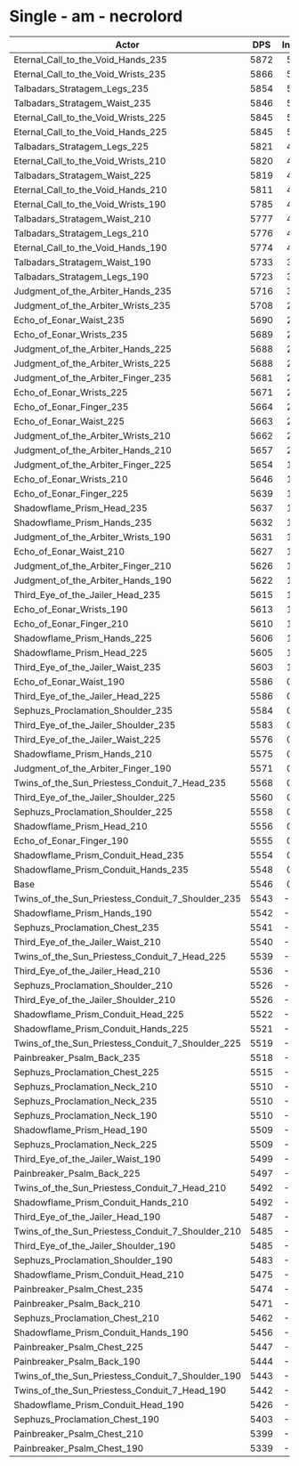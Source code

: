 # Single - am - necrolord
| Actor | DPS | Increase |
|---|:---:|:---:|
|Eternal_Call_to_the_Void_Hands_235|5872|5.87%|
|Eternal_Call_to_the_Void_Wrists_235|5866|5.77%|
|Talbadars_Stratagem_Legs_235|5854|5.55%|
|Talbadars_Stratagem_Waist_235|5846|5.40%|
|Eternal_Call_to_the_Void_Wrists_225|5845|5.39%|
|Eternal_Call_to_the_Void_Hands_225|5845|5.39%|
|Talbadars_Stratagem_Legs_225|5821|4.96%|
|Eternal_Call_to_the_Void_Wrists_210|5820|4.93%|
|Talbadars_Stratagem_Waist_225|5819|4.93%|
|Eternal_Call_to_the_Void_Hands_210|5811|4.78%|
|Eternal_Call_to_the_Void_Wrists_190|5785|4.32%|
|Talbadars_Stratagem_Waist_210|5777|4.16%|
|Talbadars_Stratagem_Legs_210|5776|4.16%|
|Eternal_Call_to_the_Void_Hands_190|5774|4.12%|
|Talbadars_Stratagem_Waist_190|5733|3.37%|
|Talbadars_Stratagem_Legs_190|5723|3.19%|
|Judgment_of_the_Arbiter_Hands_235|5716|3.07%|
|Judgment_of_the_Arbiter_Wrists_235|5708|2.93%|
|Echo_of_Eonar_Waist_235|5690|2.59%|
|Echo_of_Eonar_Wrists_235|5689|2.58%|
|Judgment_of_the_Arbiter_Hands_225|5688|2.56%|
|Judgment_of_the_Arbiter_Wrists_225|5688|2.56%|
|Judgment_of_the_Arbiter_Finger_235|5681|2.43%|
|Echo_of_Eonar_Wrists_225|5671|2.25%|
|Echo_of_Eonar_Finger_235|5664|2.14%|
|Echo_of_Eonar_Waist_225|5663|2.12%|
|Judgment_of_the_Arbiter_Wrists_210|5662|2.09%|
|Judgment_of_the_Arbiter_Hands_210|5657|2.00%|
|Judgment_of_the_Arbiter_Finger_225|5654|1.96%|
|Echo_of_Eonar_Wrists_210|5646|1.80%|
|Echo_of_Eonar_Finger_225|5639|1.68%|
|Shadowflame_Prism_Head_235|5637|1.64%|
|Shadowflame_Prism_Hands_235|5632|1.55%|
|Judgment_of_the_Arbiter_Wrists_190|5631|1.52%|
|Echo_of_Eonar_Waist_210|5627|1.47%|
|Judgment_of_the_Arbiter_Finger_210|5626|1.44%|
|Judgment_of_the_Arbiter_Hands_190|5622|1.37%|
|Third_Eye_of_the_Jailer_Head_235|5615|1.24%|
|Echo_of_Eonar_Wrists_190|5613|1.20%|
|Echo_of_Eonar_Finger_210|5610|1.16%|
|Shadowflame_Prism_Hands_225|5606|1.08%|
|Shadowflame_Prism_Head_225|5605|1.07%|
|Third_Eye_of_the_Jailer_Waist_235|5603|1.03%|
|Echo_of_Eonar_Waist_190|5586|0.72%|
|Third_Eye_of_the_Jailer_Head_225|5586|0.71%|
|Sephuzs_Proclamation_Shoulder_235|5584|0.68%|
|Third_Eye_of_the_Jailer_Shoulder_235|5583|0.67%|
|Third_Eye_of_the_Jailer_Waist_225|5576|0.54%|
|Shadowflame_Prism_Hands_210|5575|0.52%|
|Judgment_of_the_Arbiter_Finger_190|5571|0.46%|
|Twins_of_the_Sun_Priestess_Conduit_7_Head_235|5568|0.39%|
|Third_Eye_of_the_Jailer_Shoulder_225|5560|0.24%|
|Sephuzs_Proclamation_Shoulder_225|5558|0.21%|
|Shadowflame_Prism_Head_210|5556|0.18%|
|Echo_of_Eonar_Finger_190|5555|0.16%|
|Shadowflame_Prism_Conduit_Head_235|5554|0.14%|
|Shadowflame_Prism_Conduit_Hands_235|5548|0.04%|
|Base|5546|0.00%|
|Twins_of_the_Sun_Priestess_Conduit_7_Shoulder_235|5543|-0.05%|
|Shadowflame_Prism_Hands_190|5542|-0.07%|
|Sephuzs_Proclamation_Chest_235|5541|-0.08%|
|Third_Eye_of_the_Jailer_Waist_210|5540|-0.11%|
|Twins_of_the_Sun_Priestess_Conduit_7_Head_225|5539|-0.13%|
|Third_Eye_of_the_Jailer_Head_210|5536|-0.19%|
|Sephuzs_Proclamation_Shoulder_210|5526|-0.35%|
|Third_Eye_of_the_Jailer_Shoulder_210|5526|-0.36%|
|Shadowflame_Prism_Conduit_Head_225|5522|-0.43%|
|Shadowflame_Prism_Conduit_Hands_225|5521|-0.46%|
|Twins_of_the_Sun_Priestess_Conduit_7_Shoulder_225|5519|-0.49%|
|Painbreaker_Psalm_Back_235|5518|-0.50%|
|Sephuzs_Proclamation_Chest_225|5515|-0.57%|
|Sephuzs_Proclamation_Neck_210|5510|-0.64%|
|Sephuzs_Proclamation_Neck_235|5510|-0.65%|
|Sephuzs_Proclamation_Neck_190|5510|-0.66%|
|Shadowflame_Prism_Head_190|5509|-0.67%|
|Sephuzs_Proclamation_Neck_225|5509|-0.67%|
|Third_Eye_of_the_Jailer_Waist_190|5499|-0.84%|
|Painbreaker_Psalm_Back_225|5497|-0.88%|
|Twins_of_the_Sun_Priestess_Conduit_7_Head_210|5492|-0.97%|
|Shadowflame_Prism_Conduit_Hands_210|5492|-0.98%|
|Third_Eye_of_the_Jailer_Head_190|5487|-1.06%|
|Twins_of_the_Sun_Priestess_Conduit_7_Shoulder_210|5485|-1.10%|
|Third_Eye_of_the_Jailer_Shoulder_190|5485|-1.10%|
|Sephuzs_Proclamation_Shoulder_190|5483|-1.13%|
|Shadowflame_Prism_Conduit_Head_210|5475|-1.28%|
|Painbreaker_Psalm_Chest_235|5474|-1.31%|
|Painbreaker_Psalm_Back_210|5471|-1.35%|
|Sephuzs_Proclamation_Chest_210|5462|-1.51%|
|Shadowflame_Prism_Conduit_Hands_190|5456|-1.62%|
|Painbreaker_Psalm_Chest_225|5447|-1.79%|
|Painbreaker_Psalm_Back_190|5444|-1.84%|
|Twins_of_the_Sun_Priestess_Conduit_7_Shoulder_190|5443|-1.86%|
|Twins_of_the_Sun_Priestess_Conduit_7_Head_190|5442|-1.87%|
|Shadowflame_Prism_Conduit_Head_190|5426|-2.17%|
|Sephuzs_Proclamation_Chest_190|5403|-2.58%|
|Painbreaker_Psalm_Chest_210|5399|-2.66%|
|Painbreaker_Psalm_Chest_190|5339|-3.73%|
